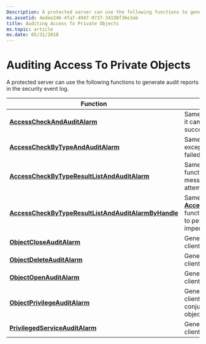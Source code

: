```yaml
---
Description: A protected server can use the following functions to generate audit reports in the security event log.
ms.assetid: 4edee246-4fa7-4947-9737-34198f36e3ab
title: Auditing Access To Private Objects
ms.topic: article
ms.date: 05/31/2018
---
```


# Auditing Access To Private Objects

A protected server can use the following functions to generate audit reports in the security event log.



| Function                                                                                                     | Description                                                                                                                                                                                                             |
|--------------------------------------------------------------------------------------------------------------|-------------------------------------------------------------------------------------------------------------------------------------------------------------------------------------------------------------------------|
| [**AccessCheckAndAuditAlarm**](/windows/desktop/api/Winbase/nf-winbase-accesscheckandauditalarma)                                                 | Same as the [**AccessCheck**](/windows/win32/api/securitybaseapi/nf-securitybaseapi-accesscheck) function except that it can generate audit messages for failed or successful access attempts.                                                                            |
| [**AccessCheckByTypeAndAuditAlarm**](/windows/desktop/api/Winbase/nf-winbase-accesscheckbytypeandauditalarma)                                     | Same as the [**AccessCheckByType**](/windows/win32/api/securitybaseapi/nf-securitybaseapi-accesscheckbytype) function except that it can generate audit messages for failed or successful access attempts.                                                                |
| [**AccessCheckByTypeResultListAndAuditAlarm**](/windows/desktop/api/Winbase/nf-winbase-accesscheckbytyperesultlistandauditalarma)                 | Same as the [**AccessCheckByTypeResultList**](/windows/win32/api/securitybaseapi/nf-securitybaseapi-accesscheckbytyperesultlist) function except that it can generate audit messages for failed or successful access attempts.                                            |
| [**AccessCheckByTypeResultListAndAuditAlarmByHandle**](/windows/desktop/api/Winbase/nf-winbase-accesscheckbytyperesultlistandauditalarmbyhandlea) | Same as the [**AccessCheckByTypeResultListAndAuditAlarm**](/windows/desktop/api/Winbase/nf-winbase-accesscheckbytyperesultlistandauditalarma) function except that it allows the calling thread to perform the access check before impersonating the client. |
| [**ObjectCloseAuditAlarm**](/windows/desktop/api/Winbase/nf-winbase-objectcloseauditalarma)                                                       | Generates an audit message to indicate that a client tried to close a private object.                                                                                                                                   |
| [**ObjectDeleteAuditAlarm**](/windows/desktop/api/Winbase/nf-winbase-objectopenauditalarma)                                                       | Generates an audit message to indicate that a client tried to delete a private object.                                                                                                                                  |
| [**ObjectOpenAuditAlarm**](/windows/desktop/api/Winbase/nf-winbase-objectopenauditalarma)                                                         | Generates an audit message to indicate that a client tried to open or create a private object.                                                                                                                          |
| [**ObjectPrivilegeAuditAlarm**](/windows/desktop/api/Winbase/nf-winbase-objectprivilegeauditalarma)                                               | Generates an audit message to indicate that a client tried to use a specified set of privileges in conjunction with an attempt to access a private object.                                                              |
| [**PrivilegedServiceAuditAlarm**](/windows/desktop/api/Winbase/nf-winbase-privilegedserviceauditalarma)                                           | Generates an audit message to indicate that a client tried to use a specified set of privileges.                                                                                                                        |



 

 

 